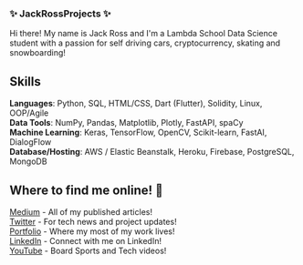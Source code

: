 ### ✨ JackRossProjects ✨

<!--
**JackRossProjects/JackRossProjects** is a ✨ _special_ ✨ repository because its `README.md` (this file) appears on your GitHub profile.

Here are some ideas to get you started:

- 🔭 I’m currently working on ...
- 🌱 I’m currently learning ...
- 👯 I’m looking to collaborate on ...
- 🤔 I’m looking for help with ...
- 💬 Ask me about ...
- 📫 How to reach me: ...
- 😄 Pronouns: ...
- ⚡ Fun fact: ...
-->


Hi there! My name is Jack Ross and I'm a Lambda School Data Science student with a passion for self driving cars, cryptocurrency, skating and snowboarding!

## Skills

<b>Languages</b>: Python, SQL, HTML/CSS, Dart (Flutter), Solidity, Linux, OOP/Agile</br>
<b>Data Tools</b>: NumPy, Pandas,  Matplotlib, Plotly, FastAPI, spaCy</br>
<b>Machine Learning</b>: Keras, TensorFlow, OpenCV, Scikit-learn, FastAI, DialogFlow</br>
<b>Database/Hosting</b>: AWS / Elastic Beanstalk, Heroku, Firebase, PostgreSQL, MongoDB

## Where to find me online! 🔭

[Medium](https://medium.com/@jackross210) - All of my published articles!</br>
[Twitter](https://twitter.com/JackRossML) - For tech news and project updates!</br>
[Portfolio](https://jackrossprojects.com) - Where my most of my work lives!</br>
[LinkedIn](https://www.linkedin.com/in/jackcalvinross/) - Connect with me on LinkedIn!</br>
[YouTube](https://www.youtube.com/channel/UC50JofjMZpr3KCbOx6dHi_A) - Board Sports and Tech videos!
